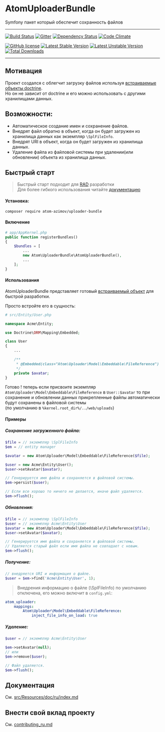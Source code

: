 AtomUploaderBundle
====

Symfony пакет который обеспечит сохранность файлов

---

[![Build Status](https://travis-ci.org/atom-azimov/uploader-bundle.svg?branch=master)](https://travis-ci.org/atom-azimov/uploader-bundle)
[![Gitter](https://badges.gitter.im/atom-azimov/uploader-bundle.svg)](https://gitter.im/atom-azimov/uploader-bundle?utm_source=badge&utm_medium=badge&utm_campaign=pr-badge&utm_content=badge)
[![Dependency Status](https://www.versioneye.com/user/projects/56e910044e714c004f4d09be/badge.svg?style=flat)](https://www.versioneye.com/user/projects/56e910044e714c004f4d09be)
[![Code Climate](https://codeclimate.com/github/atom-azimov/uploader-bundle/badges/gpa.svg)](https://codeclimate.com/github/atom-azimov/uploader-bundle)

[![GitHub license](https://img.shields.io/badge/license-MIT-blue.svg)](LICENSE)
[![Latest Stable Version](https://poser.pugx.org/atom-azimov/uploader-bundle/v/stable)](https://packagist.org/packages/atom-azimov/uploader-bundle)
[![Latest Unstable Version](https://poser.pugx.org/atom-azimov/uploader-bundle/v/unstable)](https://packagist.org/packages/atom-azimov/uploader-bundle)
[![Total Downloads](https://poser.pugx.org/atom-azimov/uploader-bundle/downloads)](https://packagist.org/packages/atom-azimov/uploader-bundle)

---

Мотивация
---

Проект создался с облегчит загрузку файлов используя [встраиваемые объекты doctrine][embeddables].<br />
Но он не зависит от doctrine и его можно использовать с другими хранилищами данных.

Возможности:
---

- Автоматическое создание имен и сохранение файлов.
- Внедрят файл обратно в объект, когда он будет загружен из хранилища данных как экземпляр `\SplFileInfo`.
- Внедрят URI в объект, когда он будет загружен из хранилища данных.
- Удаление файла из файловой системы при удалении(или обновлении) объекта из хранилища данных.


Быстрый старт
---

> Быстрый старт подходит для [RAD] разработки<br />
> Для более гибкого использования читайте [документацию][documentation]

#### Установка:
```
composer require atom-azimov/uploader-bundle
```

#### Включение
```php
# app/AppKernel.php
public function registerBundles()
{
    $bundles = [
        ...
        new Atom\UploaderBundle\AtomUploaderBundle(),
        ...
    ];
}
```

#### Использования

AtomUploaderBundle представляет готовый
[встраиваемый объект][embeddables] для быстрой разработки.

Просто встройте его в сущность:
```php
# src/Entity/User.php

namespace Acme\Entity;

use Doctrine\ORM\Mapping\Embedded;

class User
{
    ...

    /**
     * @Embedded(class="Atom\Uploader\Model\Embeddable\FileReference")
     */
    private $avatar;
}
```

Готово ! теперь если присвоите экземпляр `Atom\Uploader\Model\Embeddable\FileReference` в `User::$avatar`
то при сохранение и обновлении данных
прикрепленные файлы автоматически будут сохранены в файловой системы <br />
(по умолчанию в `%kernel.root_dir%/../web/uploads`)

#### Примеры

##### Сохранение загруженного файла:
```php
$file = // экземпляр \SplFileInfo
$em = // entity manager

$avatar = new Atom\Uploader\Model\Embeddable\FileReference($file);

$user = new Acme\Entity\User();
$user->setAvatar($avatar);

// Генерируется имя файла и сохраняется в файловой системы.
$em->persist($user);

// Если все хорошо то ничего не делается, иначе файл удаляется.
$em->flush();
```

##### Обновления:
```php
$file = // экземпляр \SplFileInfo
$user = // экземпляр Acme\Entity\User
$avatar = new Atom\Uploader\Model\Embeddable\FileReference($file);
$user->setAvatar($avatar);

// Генерируется имя файла и сохраняется в файловой системы.
// Удаляется старый файл если имя файла не совпадает с новым.
$em->flush();
```
##### Получение:
```php
// внедряется URI и информация о файле.
$user = $em->find('Acme\Entity\User', 1);
```
> Внедрения информацию о файле (\SplFileInfo) по умолчанию отключена,
> его можно включит в `config.yml`:
```yaml
atom_uploader:
    mappings:
        Atom\Uploader\Model\Embeddable\FileReference:
            inject_file_info_on_load: true
```

##### Удаление:
```php
$user = // экземпляр Acme\Entity\User

$em->setAvatar(null);
// или
$em->remove($user);

// Файл удаляется.
$em->flush();
```


Документация
---

См. [src/Resources/doc/ru/index.md][documentation]

Внести свой вклад проекту
---

См. [contributing_ru.md][contributing]

[embeddables]: http://doctrine-orm.readthedocs.org/projects/doctrine-orm/en/latest/tutorials/embeddables.html
[RAD]: https://ru.wikipedia.org/wiki/RAD_(%D0%BF%D1%80%D0%BE%D0%B3%D1%80%D0%B0%D0%BC%D0%BC%D0%B8%D1%80%D0%BE%D0%B2%D0%B0%D0%BD%D0%B8%D0%B5)
[documentation]: src/Resources/doc/ru/index.md
[contributing]: contributing_ru.md
